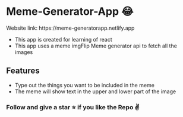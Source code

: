 # Meme-Generator-App 😂

<p>Website link: https://meme-generatorapp.netlify.app</p>

- This app is created for learning of react
- This app uses a meme imgFlip Meme generator api to fetch all the images
  
## Features

- Type out the things you want to be included in the meme
- The meme will show text in the upper and lower part of the image
  
### Follow and give a star ⭐ if you like the Repo ✌️
